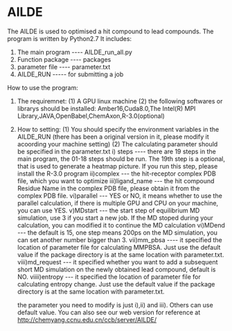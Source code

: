 # AILDE
The AILDE is used to optimised a hit compound to lead compounds. The program is written by Python2.7
It includes:
1. The main program ---- AILDE_run_all.py
2. Function package ---- packages
3. parameter file ---- parameter.txt
4. AILDE_RUN  ----- for submitting a job

How to use the program:
1. The requiremnet:
  (1) A GPU linux machine
  (2) the following softwares or librarys should be installed:
      Amber16,Cuda8.0,The Intel(R) MPI Library,JAVA,OpenBabel,ChemAxon,R-3.0(optional)
2. How to setting:
  (1) You should specify the environment variables in the AILDE_RUN (there has been a original version in it, please modify it acoording your machine setting)
  (2) The calculating parameter should be specified in the parameter.txt
      i) steps ---- there are 19 steps in the main program, the 01-18 steps should be run. The 19th step is a optional, that is used to generate a heatmap picture. If you run this step, please install the R-3.0 program
      ii)complex --- the hit-receptor complex PDB file, which you want to optimize
      iii)ligand_name --- the hit compound Residue Name in the complex PDB file, please obtain it from the complex PDB file.
      vi)parallel --- YES or NO, it means whether to use the parallel calculation, if there is multiple GPU and CPU on your machine, you can use YES.
      v)MDstart --- the start step of equilibrium MD simulation, use 3 if you start a new job. If the MD stoped during your calculation, you can modified it to continue the MD calculation
      vi)MDend --- the default is 15, one step means 200ps on the MD simulation, you can set another number bigger than 3.
      vii)mm_pbsa ---- it specified the location of parameter file for calculating MMPBSA. Just use the default value if the package directory is at the same location with parameter.txt.
      viii)md_request --- it specified whether you want to add a subsequent short MD simulation on the newly obtained lead compound, default is NO.
      viiii)entropy --- it specified the location of parameter file for calculating entropy change. Just use the default value if the package directory is at the same location with parameter.txt. 

   the parameter you need to modify is just i),ii) and iii). Others can use default value.
   You can also see our web version for reference at http://chemyang.ccnu.edu.cn/ccb/server/AILDE/
